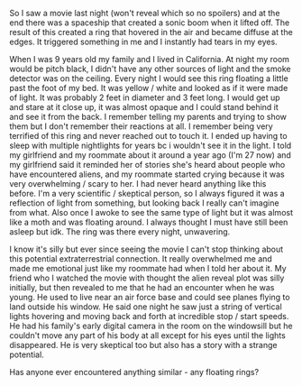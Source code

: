 So I saw a movie last night (won't reveal which so no spoilers) and at the end there was a spaceship that created a sonic boom when it lifted off. The result of this created a ring that hovered in the air and became diffuse at the edges. It triggered something in me and I instantly had tears in my eyes. 

When I was 9 years old my family and I lived in California. At night my room would be pitch black, I didn't have any other sources of light and the smoke detector was on the ceiling. Every night I would see this ring floating a little past the foot of my bed. It was yellow / white and looked as if it were made of light. It was probably 2 feet in diameter and 3 feet long. I would get up and stare at it close up, it was almost opaque and I could stand behind it and see it from the back. I remember telling my parents and trying to show them but I don't remember their reactions at all. I remember being very terrified of this ring and never reached out to touch it. I ended up having to sleep with multiple nightlights for years bc i wouldn't see it in the light. I told my girlfriend and my roommate about it around a year ago (I'm 27 now) and my girlfriend said it reminded her of stories she's heard about people who have encountered aliens, and my roommate started crying because it was very overwhelming / scary to her. I had never heard anything like this before. I'm a very scientific / skeptical person, so I always figured it was a reflection of light from something, but looking back I really can't imagine from what. Also once I awoke to see the same type of light but it was almost like a moth and was floating around. I always thought I must have still been asleep but idk. The ring was there every night, unwavering. 

I know it's silly but ever since seeing the movie I can't stop thinking about this potential extraterrestrial connection. It really overwhelmed me and made me emotional just like my roommate had when I told her about it. My friend who I watched the movie with thought the alien reveal plot was silly initially, but then revealed to me that he had an encounter when he was young. He used to live near an air force base and could see planes flying to land outside his window. He said one night he saw just a string of vertical lights hovering and moving back and forth at incredible stop / start speeds. He had his family's early digital camera in the room on the windowsill but he couldn't move any part of his body at all except for his eyes until the lights disappeared. He is very skeptical too but also has a story with a strange potential. 

Has anyone ever encountered anything similar - any floating rings?